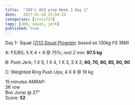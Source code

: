 ```yaml
---
title:  "JHO's ACQ prep Week 3 Day 1"
date:   2017-01-16 15:04:23
categories: [crossfit]
tags: [JHO, squat, jerk]
published: true
---
```

Day 1- Squat _([7/13 Squat Program][reddit_link]: based on 130kg FS 1RM)_

A: FS/BS; 5 X 4 + 8 @ 75%; _rest 2 min_: **97.5 kg**  

B: Push Jerk; 1 X 5, 1 X 4, 1 X 3, 3 X 2; **60, 70, 80, 85, 90, 90**

C: Weighted Ring Push Ups; 4 X 8 @ 10 kg

15 minutes AMRAP:  
3K row  
Box Jump @ 27"  
Score: **52**

[reddit_link]: https://www.reddit.com/r/crossfit/comments/1s1331/question_for_those_of_you_following_outlaw/